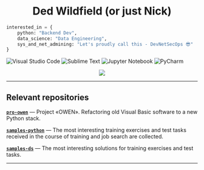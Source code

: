 <h1 align="center">Ded Wildfield (or just Nick)</h1>

```python
interested_in = {
    python: "Backend Dev",
    data_science: "Data Engineering",
    sys_and_net_admining: "Let's proudly call this - DevNetSecOps 😎"
}
```

![Visual Studio Code](https://img.shields.io/badge/Visual%20Studio%20Code-0078d7.svg?style=plastic&logo=visual-studio-code&logoColor=white)
![Sublime Text](https://img.shields.io/badge/sublime_text-%23575757.svg?style=plastic&logo=sublime-text&logoColor=important)
![Jupyter Notebook](https://img.shields.io/badge/jupyter-%23FA0F00.svg?style=plastic&logo=jupyter&logoColor=white)
![PyCharm](https://img.shields.io/badge/pycharm-143?style=plastic&logo=pycharm&logoColor=black&color=black&labelColor=green)

<p align="center">
    <a href="https://github.com/wildfielded/github-readme-stats">
        <img src="https://github-readme-stats.vercel.app/api/top-langs?username=wildfielded&layout=compact&langs_count=6&theme=dark">
    </a>
</p>

----

## Relevant repositories ##

[**`pro-owen`**](https://github.com/wildfielded/pro-owen)&nbsp;&mdash;
Project &laquo;OWEN&raquo;. Refactoring old Visual Basic software to a new
Python stack.

[**`samples-python`**](https://github.com/wildfielded/samples-python)&nbsp;&mdash;
The most interesting training exercises and test tasks received in the course of
training and job search are collected.

[**`samples-ds`**](https://github.com/wildfielded/samples-ds)&nbsp;&mdash;
The most interesting solutions for training exercises and test tasks.

----
